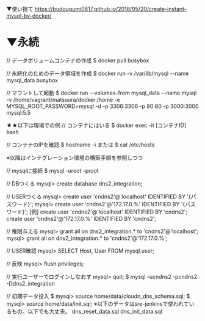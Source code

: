 ▼使い捨て
https://budougumi0617.github.io/2018/05/20/create-instant-mysql-by-docker/





▼永続
=============================================================
// データボリュームコンテナの作成
$ docker pull busybox

// 永続化のためのデータ領域を作成
$ docker run -v /var/lib/mysql --name mysql_data busybox

// マウントして起動
$ docker run --volumes-from mysql_data --name mysql -v /home/vagrant/matsuura/docker:/home -e MYSQL_ROOT_PASSWORD=mysql -d -p 3306:3306 -p 80:80 -p 3000:3000 mysql:5.5




★★以下は現場での例
// コンテナにはいる
$ docker exec -it [コンテナID] bash

// コンテナのIPを確認
$ hostname -i
または
$ cat /etc/hosts

※以降はインテグレーション環境の構築手順を参照しつつ

// mysqlに接続
$ mysql -uroot -proot

// DBつくる
mysql> create database dns2_integration;

// USERつくる
mysql> create user 'cndns2'@'localhost' IDENTIFIED BY '{パスワード}';
mysql> create user 'cndns2'@'172.17.0.%' IDENTIFIED BY '{パスワード}';
[例]
create user 'cndns2'@'localhost' IDENTIFIED BY 'cndns2';
create user 'cndns2'@'172.17.0.%' IDENTIFIED BY 'cndns2';

// 権限与える
mysql> grant all on dns2_integration.* to 'cndns2'@'localhost';
mysql> grant all on dns2_integration.* to 'cndns2'@'172.17.0.%';

// USER確認
mysql> SELECT Host, User FROM mysql.user;

// 反映
mysql> flush privileges;

// 実行ユーザーでログインしなおす
mysql> quit;
$ mysql -ucndns2 -pcndns2 -Ddns2_integration

// 初期データ投入
$ mysql> source home/data/cloudn_dns_schema.sql;
$ mysql> source home/data/init.sql;
※以下のデータはsre-jenkinsで使われているもの。以下でも大丈夫。
dns_reset_data.sql
dns_init_data.sql
